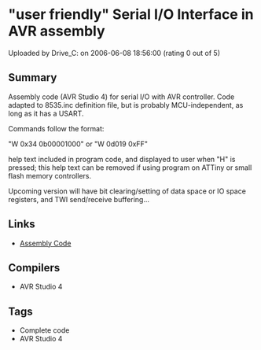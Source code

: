 # "user friendly" Serial I/O Interface in AVR assembly

Uploaded by Drive_C: on 2006-06-08 18:56:00 (rating 0 out of 5)

## Summary

Assembly code (AVR Studio 4) for serial I/O with AVR controller. Code adapted to 8535.inc definition file, but is probably MCU-independent, as long as it has a USART.


Commands follow the format:  

"W 0x34 0b00001000" or "W 0d019 0xFF"


help text included in program code, and displayed to user when "H" is pressed; this help text can be removed if using program on ATTiny or small flash memory controllers.


Upcoming version will have bit clearing/setting of data space or IO space registers, and TWI send/receive buffering...

## Links

- [Assembly Code](http://pantheon.yale.edu/~mhd26/basic232IO.asm)

## Compilers

- AVR Studio 4

## Tags

- Complete code
- AVR Studio 4
